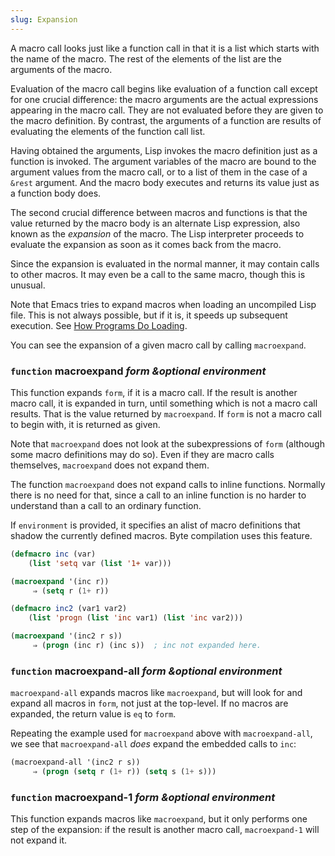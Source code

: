 ```yaml
---
slug: Expansion
---
```


A macro call looks just like a function call in that it is a list which starts with the name of the macro. The rest of the elements of the list are the arguments of the macro.

Evaluation of the macro call begins like evaluation of a function call except for one crucial difference: the macro arguments are the actual expressions appearing in the macro call. They are not evaluated before they are given to the macro definition. By contrast, the arguments of a function are results of evaluating the elements of the function call list.

Having obtained the arguments, Lisp invokes the macro definition just as a function is invoked. The argument variables of the macro are bound to the argument values from the macro call, or to a list of them in the case of a `&rest` argument. And the macro body executes and returns its value just as a function body does.

The second crucial difference between macros and functions is that the value returned by the macro body is an alternate Lisp expression, also known as the *expansion* of the macro. The Lisp interpreter proceeds to evaluate the expansion as soon as it comes back from the macro.

Since the expansion is evaluated in the normal manner, it may contain calls to other macros. It may even be a call to the same macro, though this is unusual.

Note that Emacs tries to expand macros when loading an uncompiled Lisp file. This is not always possible, but if it is, it speeds up subsequent execution. See [How Programs Do Loading](/docs/elisp/How-Programs-Do-Loading).

You can see the expansion of a given macro call by calling `macroexpand`.

### <span className="tag function">`function`</span> **macroexpand** *form \&optional environment*

This function expands `form`, if it is a macro call. If the result is another macro call, it is expanded in turn, until something which is not a macro call results. That is the value returned by `macroexpand`. If `form` is not a macro call to begin with, it is returned as given.

Note that `macroexpand` does not look at the subexpressions of `form` (although some macro definitions may do so). Even if they are macro calls themselves, `macroexpand` does not expand them.

The function `macroexpand` does not expand calls to inline functions. Normally there is no need for that, since a call to an inline function is no harder to understand than a call to an ordinary function.

If `environment` is provided, it specifies an alist of macro definitions that shadow the currently defined macros. Byte compilation uses this feature.

```lisp
(defmacro inc (var)
    (list 'setq var (list '1+ var)))
```



```lisp
(macroexpand '(inc r))
     ⇒ (setq r (1+ r))
```



```lisp
(defmacro inc2 (var1 var2)
    (list 'progn (list 'inc var1) (list 'inc var2)))
```



```lisp
(macroexpand '(inc2 r s))
     ⇒ (progn (inc r) (inc s))  ; inc not expanded here.
```

### <span className="tag function">`function`</span> **macroexpand-all** *form \&optional environment*

`macroexpand-all` expands macros like `macroexpand`, but will look for and expand all macros in `form`, not just at the top-level. If no macros are expanded, the return value is `eq` to `form`.

Repeating the example used for `macroexpand` above with `macroexpand-all`, we see that `macroexpand-all` *does* expand the embedded calls to `inc`:

```lisp
(macroexpand-all '(inc2 r s))
     ⇒ (progn (setq r (1+ r)) (setq s (1+ s)))
```

### <span className="tag function">`function`</span> **macroexpand-1** *form \&optional environment*

This function expands macros like `macroexpand`, but it only performs one step of the expansion: if the result is another macro call, `macroexpand-1` will not expand it.
